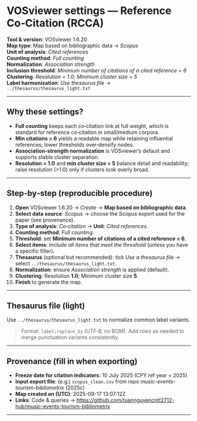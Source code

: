 # VOSviewer settings — Reference Co‑Citation (RCCA)

**Tool & version**: VOSviewer 1.6.20  
**Map type**: Map based on bibliographic data → *Scopus*  
**Unit of analysis**: *Cited references*  
**Counting method**: *Full counting*  
**Normalization**: *Association strength*  
**Inclusion threshold**: *Minimum number of citations of a cited reference = 6*  
**Clustering**: *Resolution = 1.0; Minimum cluster size = 5*  
**Label harmonization**: *Use thesaurus file* → `../thesaurus/thesaurus_light.txt`

---

## Why these settings?
- **Full counting** keeps each co‑citation link at full weight, which is standard for reference co‑citation in small/medium corpora.
- **Min citations = 6** yields a readable map while retaining influential references; lower thresholds over‑densify nodes.
- **Association‑strength normalization** is VOSviewer’s default and supports stable cluster separation.
- **Resolution = 1.0** and **min cluster size = 5** balance detail and readability; raise resolution (>1.0) only if clusters look overly broad.

---

## Step‑by‑step (reproducible procedure)
1. **Open** VOSviewer 1.6.20 → *Create* → **Map based on bibliographic data**.  
2. **Select data source**: *Scopus* → choose the Scopus export used for the paper (see provenance).  
3. **Type of analysis**: *Co‑citation* → **Unit**: *Cited references*.  
4. **Counting method**: *Full counting*.  
5. **Threshold**: set **Minimum number of citations of a cited reference = 6**.  
6. **Select items**: *Include all items that meet the threshold* (unless you have a specific filter).  
7. **Thesaurus** (optional but recommended): tick *Use a thesaurus file* → select `../thesaurus/thesaurus_light.txt`.  
8. **Normalization**: ensure *Association strength* is applied (default).  
9. **Clustering**: Resolution **1.0**; Minimum cluster size **5**.  
10. **Finish** to generate the map.  


---

## Thesaurus file (light)
Use `../thesaurus/thesaurus_light.txt` to normalize common label variants. 
> Format: `label;replace_by` (UTF‑8, no BOM). Add rows as needed to merge punctuation variants consistently.

---

## Provenance (fill in when exporting)
- **Freeze date for citation indicators**: 10 July 2025 (CPY ref year = 2025)  
- **Input export file**: (e.g.) `scopus_clean.csv` from repo *music-events-tourism-bibliometrix* (2025c)  
- **Map created on (UTC)**: 2025-09-17 13:07:12Z  
- **Links**: Code & queries → https://github.com/tuannguyencntt2712-hub/music-events-tourism-bibliometrix

---


